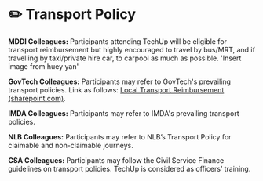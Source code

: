 # ✏️ Transport Policy

**MDDI Colleagues:** Participants attending TechUp will be eligible for transport reimbursement but highly encouraged to travel by bus/MRT, and if travelling by taxi/private hire car, to carpool as much as possible. 'Insert image from huey yan'

**GovTech Colleagues:** Participants may refer to GovTech's prevailing transport policies. Link as follows: [Local Transport Reimbursement (sharepoint.com)](https://gccprod.sharepoint.com/sites/GOVTECH-intranet/hr/SitePages/Local-Transport-Reimbursement.aspx?web=1).&#x20;

**IMDA Colleagues:** Participants may refer to IMDA's prevailing transport policies.

**NLB Colleagues:** Participants may refer to NLB’s Transport Policy for claimable and non-claimable journeys.

**CSA Colleagues:** Participants may follow the Civil Service Finance guidelines on transport policies. TechUp is considered as officers’ training.

